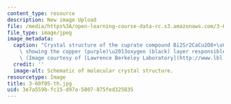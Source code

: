 ```yaml
---
content_type: resource
description: New image Upload
file: /media/https%3A/open-learning-course-data-rc.s3.amazonaws.com/3-60-symmetry-structure-and-tensor-properties-of-materials-fall-2005/3e7a559bfc15d97a5807875fed325835_3-60f05-th.jpg
file_type: image/jpeg
image_metadata:
  caption: "Crystal structure of the cuprate compound Bi2Sr2CaCu2O8+\u03B4 or Bi2212,\
    \ showing the copper (purple)\u2013oxygen (black) layer responsible for superconductivity.\
    \ (Image courtesy of [Lawrence Berkeley Laboratory](http://www.lbl.gov/).)"
  credit: ''
  image-alt: Schematic of molecular crystal structure.
resourcetype: Image
title: 3-60f05-th.jpg
uid: 3e7a559b-fc15-d97a-5807-875fed325835
---
```


